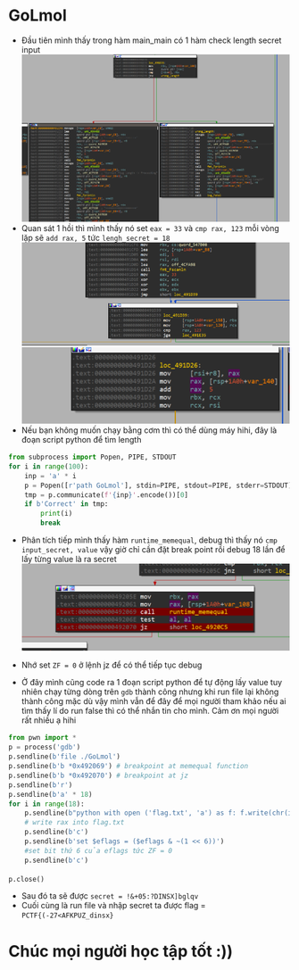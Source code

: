 # GoLmol
- Đầu tiên mình thấy trong hàm main_main có 1 hàm check length secret input
![example](wrong_length.png)
- Quan sát 1 hồi thì mình thấy nó set `eax = 33` và `cmp rax, 123` mỗi vòng lặp sẽ `add rax, 5` tức `lengh_secret = 18`
![example](length1.png)
![example](length2.png)
- Nếu bạn không muốn chạy bằng cơm thì có thể dùng máy hihi, đây là đoạn script python để tìm length
```python
from subprocess import Popen, PIPE, STDOUT
for i in range(100):
    inp = 'a' * i
    p = Popen([r'path GoLmol'], stdin=PIPE, stdout=PIPE, stderr=STDOUT)
    tmp = p.communicate(f'{inp}'.encode())[0]
    if b'Correct' in tmp:
        print(i)
        break
```
- Phân tích tiếp mình thấy hàm `runtime_memequal`, debug thì thấy nó `cmp input_secret, value` vậy giờ chỉ cần đặt break point rồi debug 18 lần để lấy từng value là ra secret
![example](runtime_memequal.png)
- Nhớ set `ZF = 0` ở lệnh jz để có thể tiếp tục debug 

- Ở đây mình cũng code ra 1 đoạn script python để tự động lấy value tuy nhiên chạy từng dòng trên `gdb` thành công nhưng khi run file lại không thành công mặc dù vậy mình vẫn để đây để mọi người tham khảo nếu ai tìm thấy lí do run false thì có thể nhắn tin cho mình. Cảm ơn mọi người rất nhiều ạ hihi
```python
from pwn import *
p = process('gdb')
p.sendline(b'file ./GoLmol')
p.sendline(b'b *0x492069') # breakpoint at memequal function
p.sendline(b'b *0x492070') # breakpoint at jz
p.sendline(b'r')
p.sendline(b'a' * 18)
for i in range(18):
    p.sendline(b"python with open ('flag.txt', 'a') as f: f.write(chr(int(gdb.parse_and_eval('*$rax'))))") 
    # write rax into flag.txt 
    p.sendline(b'c')
    p.sendline(b'set $eflags = ($eflags & ~(1 << 6))') 
    #set bit thứ 6 của eflags tức ZF = 0
    p.sendline(b'c')

p.close()
```
- Sau đó ta sẽ được `secret = !&+05:?DINSX]bglqv`
- Cuối cùng là run file và nhập secret ta được flag = `PCTF{(-27<AFKPUZ_dinsx}`
# Chúc mọi người học tập tốt :))
